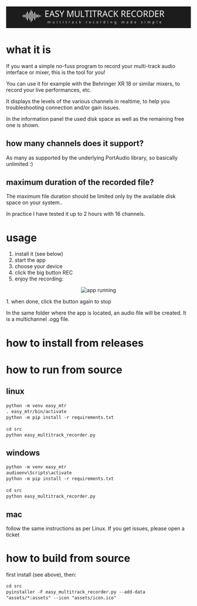 <p align="center">
  <img src="assets/logo.png" alt="logo" />
</p>

# what it is

If you want a simple no-fuss program to record your multi-track audio interface or mixer, this is the tool for you!

You can use it for example with the Behringer XR 18 or similar mixers, to record your live performances, etc. 

It displays the levels of the various channels in realtime, to help you troubleshooting connection and/or gain issues.

In the information panel the used disk space as well as the remaining free one is shown.

## how many channels does it support?

As many as supported by the underlying PortAudio library, so basically unlimited :)

## maximum duration of the recorded file?

The maximum file duration should be limited only by the available disk space on your system..

In practice I have tested it up to 2 hours with 16 channels. 

# usage

1. install it (see below)
1. start the app
1. choose your device
1. click the big button REC
1. enjoy the recording:

<p align="center">
  <img src="assets/demo.webm" alt="app running" />
</p>
1. when done, click the button again to stop

In the same folder where the app is located, an audio file will be created. It is a multichannel .ogg file.

# how to install from releases


# how to run from source

## linux

    python -m venv easy_mtr
    . easy_mtr/bin/activate
    python -m pip install -r requirements.txt

    cd src
    python easy_multitrack_recorder.py

## windows

    python -m venv easy_mtr
    audioenv\Scripts\activate
    python -m pip install -r requirements.txt

    cd src
    python easy_multitrack_recorder.py

## mac 

follow the same instructions as per Linux. If you get issues, please open a ticket

# how to build from source

first install (see above), then:

    cd src
    pyinstaller -F easy_multitrack_recorder.py --add-data "assets/*:assets" --icon "assets/icon.ico"